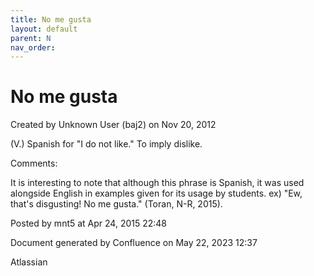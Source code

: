 ```yaml
---
title: No me gusta
layout: default
parent: N
nav_order:
---
```


# No me gusta

Created by  Unknown User (baj2) on Nov 20, 2012

(V.) Spanish for &quot;I do not like.&quot; To imply dislike.

Comments:

It is interesting to note that although this phrase is Spanish, it was used alongside English in examples given for its usage by students. ex) &quot;Ew, that's disgusting! No me gusta.&quot; (Toran, N-R, 2015).

Posted by mnt5 at Apr 24, 2015 22:48

Document generated by Confluence on May 22, 2023 12:37

Atlassian
